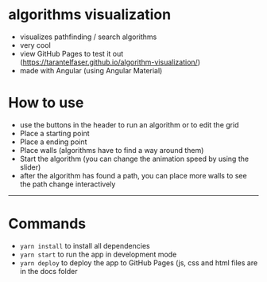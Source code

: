 # algorithms visualization

- visualizes pathfinding / search algorithms
- very cool
- view GitHub Pages to test it out (https://tarantelfaser.github.io/algorithm-visualization/)
- made with Angular (using Angular Material)

# How to use

- use the buttons in the header to run an algorithm or to edit the grid
- Place a starting point
- Place a ending point
- Place walls (algorithms have to find a way around them)
- Start the algorithm (you can change the animation speed by using the slider)
- after the algorithm has found a path, you can place more walls to see the path change interactively

---
# Commands

- `yarn install` to install all dependencies
- `yarn start` to run the app in development mode
- `yarn deploy` to deploy the app to GitHub Pages (js, css and html files are in the docs folder
